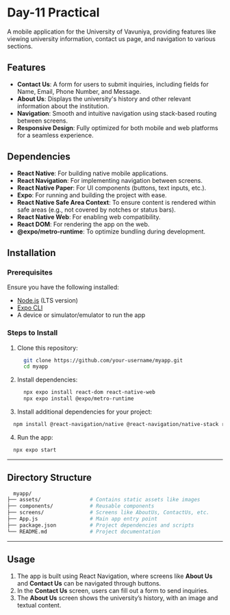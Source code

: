 # Day-11 Practical

A mobile application for the University of Vavuniya, providing features like viewing university information, contact us page, and navigation to various sections.


## Features

- **Contact Us**: A form for users to submit inquiries, including fields for Name, Email, Phone Number, and Message.
- **About Us**: Displays the university's history and other relevant information about the institution.
- **Navigation**: Smooth and intuitive navigation using stack-based routing between screens.
- **Responsive Design**: Fully optimized for both mobile and web platforms for a seamless experience.


## Dependencies

- **React Native**: For building native mobile applications.
- **React Navigation**: For implementing navigation between screens.
- **React Native Paper**: For UI components (buttons, text inputs, etc.).
- **Expo**: For running and building the project with ease.
- **React Native Safe Area Context**: To ensure content is rendered within safe areas (e.g., not covered by notches or status bars).
- **React Native Web**: For enabling web compatibility.
- **React DOM**: For rendering the app on the web.
- **@expo/metro-runtime**: To optimize bundling during development.

## Installation

### Prerequisites

Ensure you have the following installed:
- [Node.js](https://nodejs.org/) (LTS version)
- [Expo CLI](https://docs.expo.dev/get-started/installation/)
- A device or simulator/emulator to run the app

### Steps to Install

1. Clone this repository:
   ```bash
     git clone https://github.com/your-username/myapp.git
     cd myapp
   ```
2. Install dependencies:
   ```bash
     npx expo install react-dom react-native-web
     npx expo install @expo/metro-runtime
   ```
3. Install additional dependencies for your project:
  ```bash
    npm install @react-navigation/native @react-navigation/native-stack react-native-paper   react-native-safe-area-context
  ```
4. Run the app:
  ```bash
    npx expo start
  ```
---
## Directory Structure
  ```bash
    myapp/
├── assets/                # Contains static assets like images
├── components/            # Reusable components
├── screens/               # Screens like AboutUs, ContactUs, etc.
├── App.js                 # Main app entry point
├── package.json           # Project dependencies and scripts
└── README.md              # Project documentation
  ```
---
## Usage
1. The app is built using React Navigation, where screens like **About Us** and **Contact Us** can be navigated through buttons.
2. In the **Contact Us** screen, users can fill out a form to send inquiries.
3. The **About Us** screen shows the university’s history, with an image and textual content.

